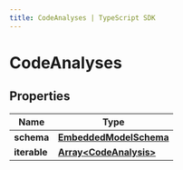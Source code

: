 ```yaml
---
title: CodeAnalyses | TypeScript SDK
---
```



# CodeAnalyses


## Properties

Name | Type
------------ | -------------
**schema** | [**EmbeddedModelSchema**](EmbeddedModelSchema)
**iterable** | [**Array&lt;CodeAnalysis&gt;**](CodeAnalysis)


